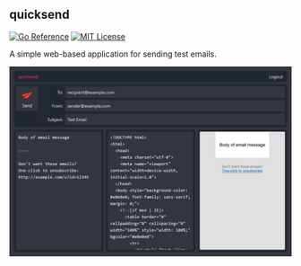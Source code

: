 ## quicksend

[![Go Reference](https://pkg.go.dev/badge/github.com/nathan-osman/quicksend.svg)](https://pkg.go.dev/github.com/nathan-osman/quicksend)
[![MIT License](https://img.shields.io/badge/license-MIT-9370d8.svg?style=flat)](https://opensource.org/licenses/MIT)

A simple web-based application for sending test emails.

![quicksend screenshot](https://github.com/nathan-osman/quicksend/blob/main/img/screenshot.png?raw=true)
